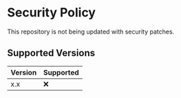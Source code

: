 # Security Policy

This repository is not being updated with security patches.

## Supported Versions

| Version | Supported          |
| ------- | ------------------ |
| x.x     | :x:                |
